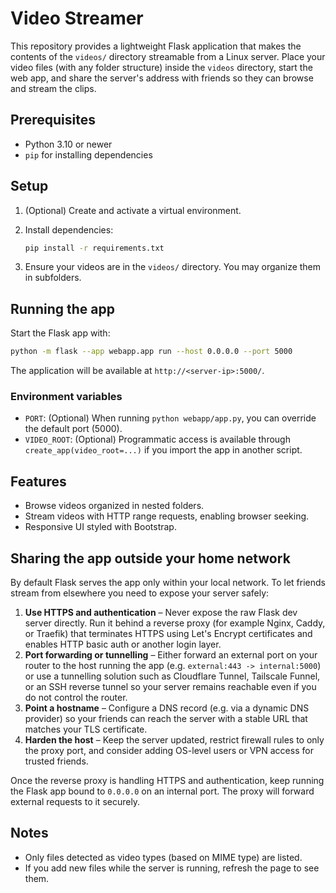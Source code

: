 # Video Streamer

This repository provides a lightweight Flask application that makes the contents of the `videos/` directory streamable from a Linux server. Place your video files (with any folder structure) inside the `videos` directory, start the web app, and share the server's address with friends so they can browse and stream the clips.

## Prerequisites

* Python 3.10 or newer
* `pip` for installing dependencies

## Setup

1. (Optional) Create and activate a virtual environment.
2. Install dependencies:

   ```bash
   pip install -r requirements.txt
   ```
3. Ensure your videos are in the `videos/` directory. You may organize them in subfolders.

## Running the app

Start the Flask app with:

```bash
python -m flask --app webapp.app run --host 0.0.0.0 --port 5000
```

The application will be available at `http://<server-ip>:5000/`.

### Environment variables

* `PORT`: (Optional) When running `python webapp/app.py`, you can override the default port (5000).
* `VIDEO_ROOT`: (Optional) Programmatic access is available through `create_app(video_root=...)` if you import the app in another script.

## Features

* Browse videos organized in nested folders.
* Stream videos with HTTP range requests, enabling browser seeking.
* Responsive UI styled with Bootstrap.

## Sharing the app outside your home network

By default Flask serves the app only within your local network. To let friends stream from elsewhere you need to expose your server safely:

1. **Use HTTPS and authentication** – Never expose the raw Flask dev server directly. Run it behind a reverse proxy (for example Nginx, Caddy, or Traefik) that terminates HTTPS using Let's Encrypt certificates and enables HTTP basic auth or another login layer.
2. **Port forwarding or tunnelling** – Either forward an external port on your router to the host running the app (e.g. `external:443 -> internal:5000`) or use a tunnelling solution such as Cloudflare Tunnel, Tailscale Funnel, or an SSH reverse tunnel so your server remains reachable even if you do not control the router.
3. **Point a hostname** – Configure a DNS record (e.g. via a dynamic DNS provider) so your friends can reach the server with a stable URL that matches your TLS certificate.
4. **Harden the host** – Keep the server updated, restrict firewall rules to only the proxy port, and consider adding OS-level users or VPN access for trusted friends.

Once the reverse proxy is handling HTTPS and authentication, keep running the Flask app bound to `0.0.0.0` on an internal port. The proxy will forward external requests to it securely.

## Notes

* Only files detected as video types (based on MIME type) are listed.
* If you add new files while the server is running, refresh the page to see them.
